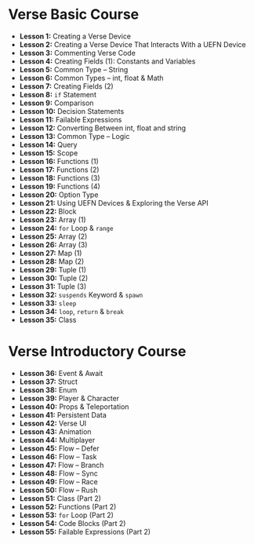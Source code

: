 # Verse Basic Course
- **Lesson 1:** Creating a Verse Device  
- **Lesson 2:** Creating a Verse Device That Interacts With a UEFN Device  
- **Lesson 3:** Commenting Verse Code  
- **Lesson 4:** Creating Fields (1): Constants and Variables  
- **Lesson 5:** Common Type – String  
- **Lesson 6:** Common Types – int, float & Math  
- **Lesson 7:** Creating Fields (2)  
- **Lesson 8:** `if` Statement  
- **Lesson 9:** Comparison  
- **Lesson 10:** Decision Statements  
- **Lesson 11:** Failable Expressions  
- **Lesson 12:** Converting Between int, float and string  
- **Lesson 13:** Common Type – Logic  
- **Lesson 14:** Query  
- **Lesson 15:** Scope  
- **Lesson 16:** Functions (1)  
- **Lesson 17:** Functions (2)  
- **Lesson 18:** Functions (3)  
- **Lesson 19:** Functions (4)  
- **Lesson 20:** Option Type  
- **Lesson 21:** Using UEFN Devices & Exploring the Verse API  
- **Lesson 22:** Block  
- **Lesson 23:** Array (1)  
- **Lesson 24:** `for` Loop & `range`  
- **Lesson 25:** Array (2)  
- **Lesson 26:** Array (3)  
- **Lesson 27:** Map (1)  
- **Lesson 28:** Map (2)  
- **Lesson 29:** Tuple (1)  
- **Lesson 30:** Tuple (2)  
- **Lesson 31:** Tuple (3)  
- **Lesson 32:** `suspends` Keyword & `spawn`  
- **Lesson 33:** `sleep`  
- **Lesson 34:** `loop`, `return` & `break`  
- **Lesson 35:** Class  

# Verse Introductory Course
- **Lesson 36:** Event & Await  
- **Lesson 37:** Struct  
- **Lesson 38:** Enum  
- **Lesson 39:** Player & Character  
- **Lesson 40:** Props & Teleportation  
- **Lesson 41:** Persistent Data  
- **Lesson 42:** Verse UI  
- **Lesson 43:** Animation  
- **Lesson 44:** Multiplayer  
- **Lesson 45:** Flow – Defer  
- **Lesson 46:** Flow – Task  
- **Lesson 47:** Flow – Branch  
- **Lesson 48:** Flow – Sync  
- **Lesson 49:** Flow – Race  
- **Lesson 50:** Flow – Rush  
- **Lesson 51:** Class (Part 2)  
- **Lesson 52:** Functions (Part 2)  
- **Lesson 53:** `for` Loop (Part 2)  
- **Lesson 54:** Code Blocks (Part 2)  
- **Lesson 55:** Failable Expressions (Part 2)  

